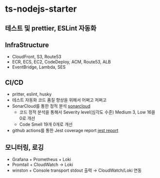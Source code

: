 # ts-nodejs-starter

## 테스트 및 prettier, ESLint 자동화

## InfraStructure

- CloudFront, S3, Route53
- ECR, ECS, EC2, CodeDeploy, ACM, Route53, ALB
- EventBridge, Lambda, SES

## CI/CD

- pritter, eslint, husky
- 테스트 자동화
  코드 품질 향상을 위해서 어쩌고 저쩌고
- SonarCloud를 통한 정적 분석 [sonarcloud](https://jojoldu.tistory.com/662)
    - 코드 정적 분석을 통해서 Severity level(심각도 수준) Medium 3, Low 16을 0로 개선
    - Code Smell 19개 0개로 개선
- github actions를 통한 Jest coverage report [jest report](https://github.com/marketplace/actions/jest-coverage-report)

## 모니터링, 로깅

- Grafana + Prometheus + Loki
- Promtail + CloudWatch -> Loki
- winston + Console transport stdout 출력 → CloudWatch/Loki 연동
